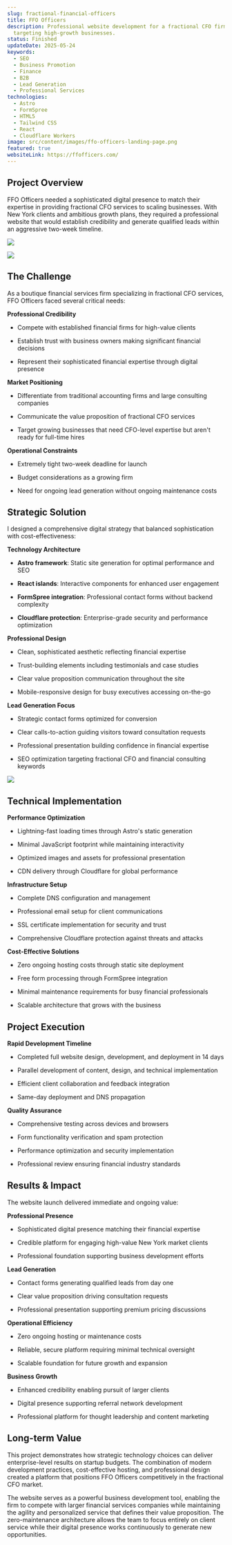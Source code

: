 ```yaml
---
slug: fractional-financial-officers
title: FFO Officers
description: Professional website development for a fractional CFO firm
  targeting high-growth businesses.
status: Finished
updateDate: 2025-05-24
keywords:
  - SEO
  - Business Promotion
  - Finance
  - B2B
  - Lead Generation
  - Professional Services
technologies:
  - Astro
  - FormSpree
  - HTML5
  - Tailwind CSS
  - React
  - Cloudflare Workers
image: src/content/images/ffo-officers-landing-page.png
featured: true
websiteLink: https://ffofficers.com/
---
```

## Project Overview

FFO Officers needed a sophisticated digital presence to match their expertise in providing fractional CFO services to scaling businesses. With New York clients and ambitious growth plans, they required a professional website that would establish credibility and generate qualified leads within an aggressive two-week timeline.

![](src/content/images/ffo-officers-contact-us-form.png)

![](src/content/images/ffo-officers-who-we-serve.png)

## The Challenge

As a boutique financial services firm specializing in fractional CFO services, FFO Officers faced several critical needs:

**Professional Credibility**

*   Compete with established financial firms for high-value clients
    
*   Establish trust with business owners making significant financial decisions
    
*   Represent their sophisticated financial expertise through digital presence
    

**Market Positioning**

*   Differentiate from traditional accounting firms and large consulting companies
    
*   Communicate the value proposition of fractional CFO services
    
*   Target growing businesses that need CFO-level expertise but aren't ready for full-time hires
    

**Operational Constraints**

*   Extremely tight two-week deadline for launch
    
*   Budget considerations as a growing firm
    
*   Need for ongoing lead generation without ongoing maintenance costs
    

## Strategic Solution

I designed a comprehensive digital strategy that balanced sophistication with cost-effectiveness:

**Technology Architecture**

*   **Astro framework**: Static site generation for optimal performance and SEO
    
*   **React islands**: Interactive components for enhanced user engagement
    
*   **FormSpree integration**: Professional contact forms without backend complexity
    
*   **Cloudflare protection**: Enterprise-grade security and performance optimization
    

**Professional Design**

*   Clean, sophisticated aesthetic reflecting financial expertise
    
*   Trust-building elements including testimonials and case studies
    
*   Clear value proposition communication throughout the site
    
*   Mobile-responsive design for busy executives accessing on-the-go
    

**Lead Generation Focus**

*   Strategic contact forms optimized for conversion
    
*   Clear calls-to-action guiding visitors toward consultation requests
    
*   Professional presentation building confidence in financial expertise
    
*   SEO optimization targeting fractional CFO and financial consulting keywords
    

![](src/content/images/ffo-officers-contact-us-form.png)

## Technical Implementation

**Performance Optimization**

*   Lightning-fast loading times through Astro's static generation
    
*   Minimal JavaScript footprint while maintaining interactivity
    
*   Optimized images and assets for professional presentation
    
*   CDN delivery through Cloudflare for global performance
    

**Infrastructure Setup**

*   Complete DNS configuration and management
    
*   Professional email setup for client communications
    
*   SSL certificate implementation for security and trust
    
*   Comprehensive Cloudflare protection against threats and attacks
    

**Cost-Effective Solutions**

*   Zero ongoing hosting costs through static site deployment
    
*   Free form processing through FormSpree integration
    
*   Minimal maintenance requirements for busy financial professionals
    
*   Scalable architecture that grows with the business
    

## Project Execution

**Rapid Development Timeline**

*   Completed full website design, development, and deployment in 14 days
    
*   Parallel development of content, design, and technical implementation
    
*   Efficient client collaboration and feedback integration
    
*   Same-day deployment and DNS propagation
    

**Quality Assurance**

*   Comprehensive testing across devices and browsers
    
*   Form functionality verification and spam protection
    
*   Performance optimization and security implementation
    
*   Professional review ensuring financial industry standards
    

## Results & Impact

The website launch delivered immediate and ongoing value:

**Professional Presence**

*   Sophisticated digital presence matching their financial expertise
    
*   Credible platform for engaging high-value New York market clients
    
*   Professional foundation supporting business development efforts
    

**Lead Generation**

*   Contact forms generating qualified leads from day one
    
*   Clear value proposition driving consultation requests
    
*   Professional presentation supporting premium pricing discussions
    

**Operational Efficiency**

*   Zero ongoing hosting or maintenance costs
    
*   Reliable, secure platform requiring minimal technical oversight
    
*   Scalable foundation for future growth and expansion
    

**Business Growth**

*   Enhanced credibility enabling pursuit of larger clients
    
*   Digital presence supporting referral network development
    
*   Professional platform for thought leadership and content marketing
    

## Long-term Value

This project demonstrates how strategic technology choices can deliver enterprise-level results on startup budgets. The combination of modern development practices, cost-effective hosting, and professional design created a platform that positions FFO Officers competitively in the fractional CFO market.

The website serves as a powerful business development tool, enabling the firm to compete with larger financial services companies while maintaining the agility and personalized service that defines their value proposition. The zero-maintenance architecture allows the team to focus entirely on client service while their digital presence works continuously to generate new opportunities.